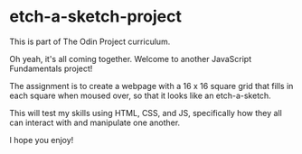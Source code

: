 # etch-a-sketch-project

This is part of The Odin Project curriculum. 

Oh yeah, it's all coming together. Welcome to another JavaScript Fundamentals project! 

The assignment is to create a webpage with a 16 x 16 square grid that fills in each square when moused over,
so that it looks like an etch-a-sketch. 

This will test my skills using HTML, CSS, and JS, specifically how they all can interact with and manipulate
one another. 

I hope you enjoy!